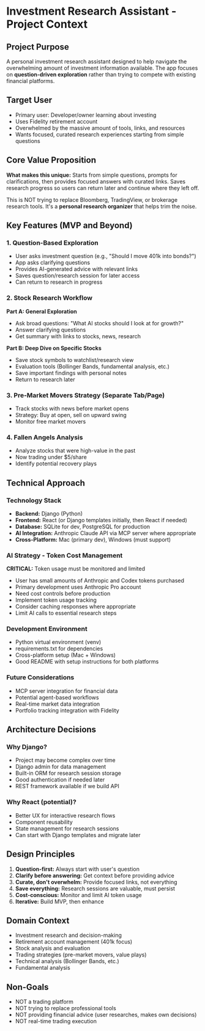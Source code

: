 # Investment Research Assistant - Project Context

## Project Purpose
A personal investment research assistant designed to help navigate the overwhelming amount of investment information available. The app focuses on **question-driven exploration** rather than trying to compete with existing financial platforms.

## Target User
- Primary user: Developer/owner learning about investing
- Uses Fidelity retirement account
- Overwhelmed by the massive amount of tools, links, and resources
- Wants focused, curated research experiences starting from simple questions

## Core Value Proposition
**What makes this unique:** Starts from simple questions, prompts for clarifications, then provides focused answers with curated links. Saves research progress so users can return later and continue where they left off.

This is NOT trying to replace Bloomberg, TradingView, or brokerage research tools. It's a **personal research organizer** that helps trim the noise.

## Key Features (MVP and Beyond)

### 1. Question-Based Exploration
- User asks investment question (e.g., "Should I move 401k into bonds?")
- App asks clarifying questions
- Provides AI-generated advice with relevant links
- Saves question/research session for later access
- Can return to research in progress

### 2. Stock Research Workflow
**Part A: General Exploration**
- Ask broad questions: "What AI stocks should I look at for growth?"
- Answer clarifying questions
- Get summary with links to stocks, news, research

**Part B: Deep Dive on Specific Stocks**
- Save stock symbols to watchlist/research view
- Evaluation tools (Bollinger Bands, fundamental analysis, etc.)
- Save important findings with personal notes
- Return to research later

### 3. Pre-Market Movers Strategy (Separate Tab/Page)
- Track stocks with news before market opens
- Strategy: Buy at open, sell on upward swing
- Monitor free market movers

### 4. Fallen Angels Analysis
- Analyze stocks that were high-value in the past
- Now trading under $5/share
- Identify potential recovery plays

## Technical Approach

### Technology Stack
- **Backend:** Django (Python)
- **Frontend:** React (or Django templates initially, then React if needed)
- **Database:** SQLite for dev, PostgreSQL for production
- **AI Integration:** Anthropic Claude API via MCP server where appropriate
- **Cross-Platform:** Mac (primary dev), Windows (must support)

### AI Strategy - Token Cost Management
**CRITICAL:** Token usage must be monitored and limited
- User has small amounts of Anthropic and Codex tokens purchased
- Primary development uses Anthropic Pro account
- Need cost controls before production
- Implement token usage tracking
- Consider caching responses where appropriate
- Limit AI calls to essential research steps

### Development Environment
- Python virtual environment (venv)
- requirements.txt for dependencies
- Cross-platform setup (Mac + Windows)
- Good README with setup instructions for both platforms

### Future Considerations
- MCP server integration for financial data
- Potential agent-based workflows
- Real-time market data integration
- Portfolio tracking integration with Fidelity

## Architecture Decisions

### Why Django?
- Project may become complex over time
- Django admin for data management
- Built-in ORM for research session storage
- Good authentication if needed later
- REST framework available if we build API

### Why React (potential)?
- Better UX for interactive research flows
- Component reusability
- State management for research sessions
- Can start with Django templates and migrate later

## Design Principles
1. **Question-first:** Always start with user's question
2. **Clarify before answering:** Get context before providing advice
3. **Curate, don't overwhelm:** Provide focused links, not everything
4. **Save everything:** Research sessions are valuable, must persist
5. **Cost-conscious:** Monitor and limit AI token usage
6. **Iterative:** Build MVP, then enhance

## Domain Context
- Investment research and decision-making
- Retirement account management (401k focus)
- Stock analysis and evaluation
- Trading strategies (pre-market movers, value plays)
- Technical analysis (Bollinger Bands, etc.)
- Fundamental analysis

## Non-Goals
- NOT a trading platform
- NOT trying to replace professional tools
- NOT providing financial advice (user researches, makes own decisions)
- NOT real-time trading execution
